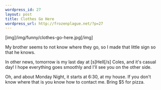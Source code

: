 ```yaml
--- 
wordpress_id: 27
layout: post
title: Clothes Go Here
wordpress_url: http://frozenplague.net/?p=27
---
```

[img]/img/funny/clothes-go-here.jpg[/img]

My brother seems to not know where they go, so I made that little sign so that he knows.

In other news, tomorrow is my last day at [s]Hell[/s] Coles, and it's casual day! I hope everything goes smoothly and I'll see you on the other side.

Oh, and about Monday Night, it starts at 6:30, at my house. If you don't know where that is you know how to contact me. Bring $5 for pizza.
